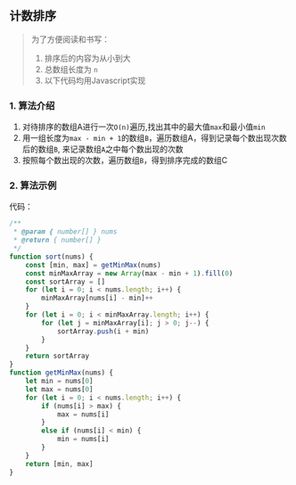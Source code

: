 ## 计数排序
> 为了方便阅读和书写：
> 1. 排序后的内容为从小到大
> 2. 总数组长度为 `n`
> 3. 以下代码均用Javascript实现


### 1. 算法介绍
1. 对待排序的数组A进行一次`O(n)`遍历,找出其中的最大值`max`和最小值`min`
2. 用一组长度为`max - min + 1`的数组`B`，遍历数组A，得到记录每个数出现次数后的数组`B`, 来记录数组`A`之中每个数出现的次数
3. 按照每个数出现的次数，遍历数组`B`，得到排序完成的数组C

### 2. 算法示例
代码：
```javascript
/**
 * @param { number[] } nums     
 * @return { number[] }
 */
function sort(nums) {
    const [min, max] = getMinMax(nums)
    const minMaxArray = new Array(max - min + 1).fill(0)
    const sortArray = []
    for (let i = 0; i < nums.length; i++) {
        minMaxArray[nums[i] - min]++
    }
    for (let i = 0; i < minMaxArray.length; i++) {
        for (let j = minMaxArray[i]; j > 0; j--) {
            sortArray.push(i + min)
        }
    }
    return sortArray
}
function getMinMax(nums) {
    let min = nums[0]
    let max = nums[0]
    for (let i = 0; i < nums.length; i++) {
        if (nums[i] > max) {
            max = nums[i]
        }
        else if (nums[i] < min) {
            min = nums[i]
        }   
    }
    return [min, max]
}
```
